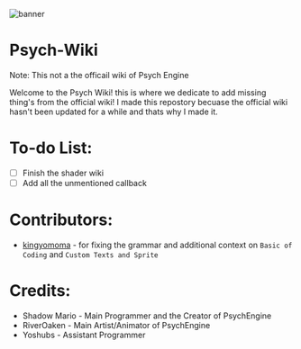 ![banner](https://user-images.githubusercontent.com/101881784/186165593-7f234ba2-093d-4754-8062-6afe002e93a4.png)

# Psych-Wiki

Note: This not a the officail wiki of Psych Engine

Welcome to the Psych Wiki! this is where we dedicate to add missing thing's from the official wiki! I made this repostory becuase the official wiki hasn't been updated for a while and thats why I made it.

# To-do List:

- [ ] Finish the shader wiki
- [ ] Add all the unmentioned callback

# Contributors:
- [kingyomoma](https://github.com/kingyomoma) - for fixing the grammar and additional context on `Basic of Coding` and `Custom Texts and Sprite`

# Credits:
- Shadow Mario - Main Programmer and the Creator of PsychEngine
- RiverOaken - Main Artist/Animator of PsychEngine
- Yoshubs - Assistant Programmer

